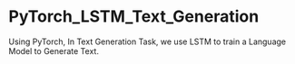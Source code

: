# PyTorch_LSTM_Text_Generation
Using PyTorch, In Text Generation Task, we use LSTM to train a Language Model to Generate Text.
